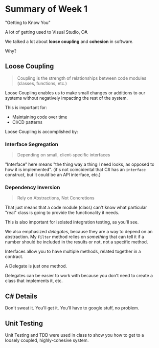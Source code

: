 # Summary of Week 1

"Getting to Know You"

A lot of getting used to Visual Studio, C#.

We talked a lot about **loose coupling** and **cohesion** in software.

Why?

## Loose Coupling

> Coupling is the strength of relationships between code modules (classes, functions, etc.)

Loose Coupling enables us to make small changes or additions to our systems without negatively impacting the rest of the system.

This is important for:
- Maintaining code over time
- CI/CD patterns

Loose Coupling is accomplished by:

### Interface Segregation 

> Depending on small, client-specific interfaces

"Interface" here means "the thing way a thing I need looks, as opposed to how it is implemented". (it's not coincidental that C# has an `interface` construct, but it could be an API interface, etc.)

### Dependency Inversion
> Rely on Abstractions, Not Concretions

That just means that a code module (class) can't know what particular "real" class is going to provide the functionality it needs.

This is also important for isolated integration testing, as you'll see.

We also emphasized *delegates*, because they are a way to depend on an abstraction. My `Filter` method relies on *something* that can tell it if a number should be included in the results or not, not a specific method.

Interfaces allow you to have multiple methods, related together in a contract.

A Delegate is just one method.

Delegates can be easier to work with because you don't need to create a class that implements it, etc.

## C# Details

Don't sweat it. You'll get it. You'll have to google stuff, no problem. 

## Unit Testing

Unit Testing and TDD were used in class to show you how to get to a loosely coupled, highly-cohesive system.

